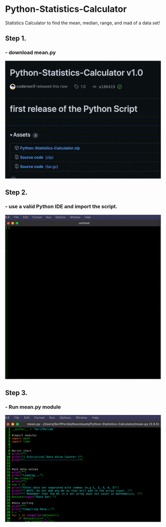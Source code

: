 # Python-Statistics-Calculator

Statistics Calculator to find the mean, median, range, and mad of a data set!

<h2>Step 1.</h1>
<h3>- download mean.py</h3>
<img src="https://raw.githubusercontent.com/coderserif/Python-Statistics-Calculator/main/gifs/1.gif"><img>

<h2>Step 2.</h1>
<h3>- use a valid Python IDE and import the script.</h3>
<img src="https://raw.githubusercontent.com/coderserif/Python-Statistics-Calculator/main/gifs/2.gif"><img>

<h2>Step 3.</h1>
<h3>- Run mean.py module</h3>
<img src="https://raw.githubusercontent.com/coderserif/Python-Statistics-Calculator/main/gifs/3.gif"><img>
